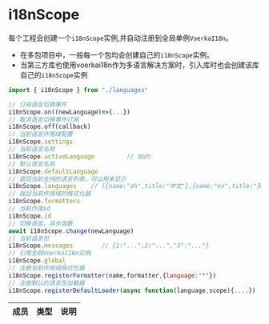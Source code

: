 # i18nScope

每个工程会创建一个`i18nScope`实例,并自动注册到全局单例`VoerkaI18n`。
- 在多包项目中，一般每一个包均会创建自己的`i18nScope`实例。
- 当第三方库也使用voerkai18n作为多语言解决方案时，引入库时也会创建该库自己的`i18nScope`实例


```javascript | pure
import { i18nScope } from "./languages"

// 订阅语言切换事件
i18nScope.on((newLanguage)=>{...})
// 取消语言切换事件订阅
i18nScope.off(callback)
// 当前语言作用域配置
i18nScope.settings
// 当前语言名称
i18nScope.activeLanguage         // 如zh
// 默认语言名称
i18nScope.defaultLanguage         
// 返回当前支持的语言列表，可以用来显示
i18nScope.languages    // [{name:"zh",title:"中文"},{name:"en",title:"英文"},...]
// 返回当前作用域的格式化器                         
i18nScope.formatters   
// 当前作用id
i18nScope.id
// 切换语言，异步函数
await i18nScope.change(newLanguage)
// 当前语言包                         
i18nScope.messages        // {1:"...",2:"...","3":"..."}
// 引用全局VoerkaI18n实例                         
i18nScope.global
// 注册当前作用域格式化器
i18nScope.registerFormatter(name,formatter,{language:"*"})      
// 注册默认的语言包加载器
i18nScope.registerDefaultLoader(async function(language,scope){....})
```

| 成员 | 类型 | 说明 |
| --- |--- |--- |
